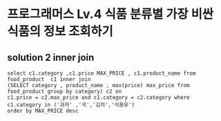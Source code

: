# 프로그래머스 Lv.4 식품 분류별 가장 비싼 식품의 정보 조회하기

## solution 2 inner join

```mysql
select c1.category ,c1.price MAX_PRICE , c1.product_name from food_product  c1 inner join 
(SELECT category , product_name , max(price) max_price from food_product group by category) c2 on
c1.price = c2.max_price and c1.category = c2.category where c1.category in ('과자' ,'국','김치','식용유')
order by MAX_PRICE desc
```